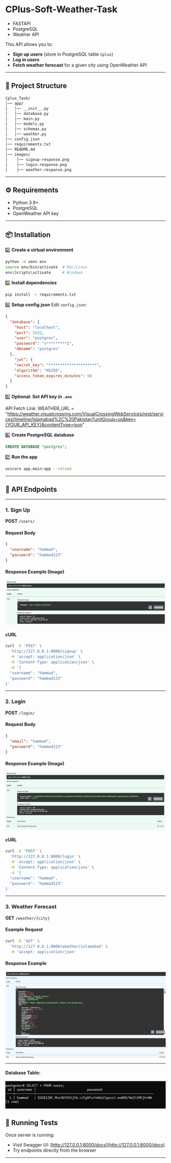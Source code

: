 # CPlus-Soft-Weather-Task
- FASTAPI
- PostgreSQL
- Weather API

This API allows you to:
- **Sign up users** (store in PostgreSQL table `Cplus`)
- **Log in users**
- **Fetch weather forecast** for a given city using OpenWeather API

---

## 📂 Project Structure

```
Cplus_Task/
│── app/
│   │── __init__.py
│   │── database.py
│   │── main.py
│   │── models.py
│   │── schemas.py
│   │── weather.py
│── config.json
│── requirements.txt
│── README.md
│── images/
│    │── signup-response.png
│    │── login-response.png
│    │── weather-response.png
```

---

## ⚙️ Requirements

- Python 3.9+
- PostgreSQL
- OpenWeather API key

---

## 📦 Installation



2️⃣ **Create a virtual environment**

```bash
python -m venv env
source env/bin/activate  # Mac/Linux
env\Scripts\activate     # Windows
```

3️⃣ **Install dependencies**

```bash
pip install -r requirements.txt
```

4️⃣ **Setup config.json**
Edit `config.json`:

```json
{
  "database": {
    "host": "localhost",
    "port": 5432,
    "user": "postgres",
    "password": "s*********2",
    "dbname": "postgres"
  },
    "jwt": {
    "secret_key": "*********************",
    "algorithm": "HS256",
    "access_token_expires_minutes": 60
  }
}
```

5️⃣ **Optional: Set API key in `.env`**

API Fetch Link:
WEATHER_URL = "https://weather.visualcrossing.com/VisualCrossingWebServices/rest/services/timeline/Islamabad%2C%20Pakistan?unitGroup=us&key={YOUR_API_KEY}&contentType=json"


6️⃣ **Create PostgreSQL database**

```sql
CREATE DATABASE "postgres";
```

7️⃣ **Run the app**

```bash
uvicorn app.main:app --reload
```

---

## 📄 API Endpoints

---

### 1. **Sign Up**

**POST** `/users/`

#### Request Body

```json
{
  "username": "hammad",
  "password": "hammad123"
}
```

#### Response Example (Image)

![signup-response](images/IMG1-signup.png)

#### cURL

```bash
curl -X 'POST' \
  'http://127.0.0.1:8000/signup' \
  -H 'accept: application/json' \
  -H 'Content-Type: application/json' \
  -d '{
  "username": "hammad",
  "password": "hammad123"
}'
```

---

### 2. **Login**

**POST** `/login/`

#### Request Body

```json
{
  "email": "hammad",
  "password": "hammad123"
}
```

#### Response Example (Image)

![login-response](images/IMG2-login.png)

#### cURL

```bash
curl -X 'POST' \
  'http://127.0.0.1:8000/login' \
  -H 'accept: application/json' \
  -H 'Content-Type: application/json' \
  -d '{
  "username": "hammad",
  "password": "hammad123"
}'
```

---

### 3. **Weather Forecast**

**GET** `/weather/{city}`

#### Example Request

```bash
curl -X 'GET' \
  'http://127.0.0.1:8000/weather/islamabad' \
  -H 'accept: application/json'
```

#### Response Example 

![weather-response](images/IMG3-weather.png)

---

#### Database Table:
![table-data](images/IMG4-tables.png)


## 🚀 Running Tests

Once server is running:

* Visit Swagger UI: [http://127.0.0.1:8000/docs](http://127.0.0.1:8000/docs)
* Try endpoints directly from the browser

---

